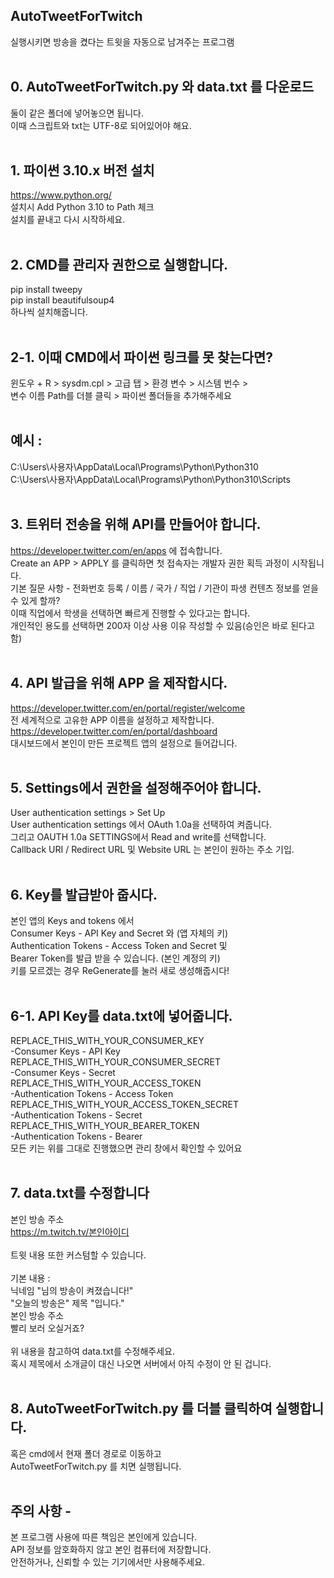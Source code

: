 ##  AutoTweetForTwitch
실행시키면 방송을 켰다는 트윗을 자동으로 남겨주는 프로그램<br>
<br>
## 0. AutoTweetForTwitch.py 와 data.txt 를 다운로드
둘이 같은 폴더에 넣어놓으면 됩니다.<br>
이때 스크립트와 txt는 UTF-8로 되어있어야 해요.<br>
<br>
## 1. 파이썬 3.10.x 버전 설치
https://www.python.org/<br>
설치시 Add Python 3.10 to Path 체크<br>
설치를 끝내고 다시 시작하세요.<br>
<br>
## 2. CMD를 관리자 권한으로 실행합니다.
pip install tweepy<br>
pip install beautifulsoup4<br>
하나씩 설치해줍니다.<br>
<br>
## 2-1. 이때 CMD에서 파이썬 링크를 못 찾는다면?
윈도우 + R > sysdm.cpl > 고급 탭 > 환경 변수 > 시스템 번수 ><br>
변수 이름 Path를 더블 클릭 > 파이썬 폴더들을 추가해주세요<br>
<br>
## 예시 :<br>
C:\Users\사용자\AppData\Local\Programs\Python\Python310<br>
C:\Users\사용자\AppData\Local\Programs\Python\Python310\Scripts<br>
<br>
## 3. 트위터 전송을 위해 API를 만들어야 합니다.
https://developer.twitter.com/en/apps 에 접속합니다.<br>
Create an APP > APPLY 를 클릭하면 첫 접속자는 개발자 권한 획득 과정이 시작됩니다.<br>
기본 질문 사항 - 전화번호 등록 / 이름 / 국가 / 직업 / 기관이 파생 컨텐츠 정보를 얻을 수 있게 할까? <br>
이때 직업에서 학생을 선택하면 빠르게 진행할 수 있다고는 합니다.<br>
개인적인 용도를 선택하면 200자 이상 사용 이유 작성할 수 있음(승인은 바로 된다고 함)<br>
<br>
## 4. API 발급을 위해 APP 을 제작합시다.
https://developer.twitter.com/en/portal/register/welcome<br>
전 세계적으로 고유한 APP 이름을 설정하고 제작합니다.<br>
https://developer.twitter.com/en/portal/dashboard<br>
대시보드에서 본인이 만든 프로젝트 앱의 설정으로 들어갑니다.<br>
<br>
## 5. Settings에서 권한을 설정해주어야 합니다.
User authentication settings > Set Up<br>
User authentication settings 에서 OAuth 1.0a을 선택하여 켜줍니다.<br>
그리고 OAUTH 1.0a SETTINGS에서 Read and write를 선택합니다.<br>
Callback URI / Redirect URL 및 Website URL 는 본인이 원하는 주소 기입.<br>
<br>
## 6. Key를 발급받아 줍시다.
본인 앱의 Keys and tokens 에서 <br>
Consumer Keys - API Key and Secret 와 (앱 자체의 키)<br>
Authentication Tokens - Access Token and Secret 및 <br>
Bearer Token를 발급 받을 수 있습니다. (본인 계정의 키)<br>
키를 모르겠는 경우 ReGenerate를 눌러 새로 생성해줍시다!<br>
<br>
## 6-1. API Key를 data.txt에 넣어줍니다.
REPLACE_THIS_WITH_YOUR_CONSUMER_KEY<br>
-Consumer Keys - API Key<br>
REPLACE_THIS_WITH_YOUR_CONSUMER_SECRET<br>
-Consumer Keys - Secret<br>
REPLACE_THIS_WITH_YOUR_ACCESS_TOKEN<br>
-Authentication Tokens - Access Token<br>
REPLACE_THIS_WITH_YOUR_ACCESS_TOKEN_SECRET<br>
-Authentication Tokens - Secret<br>
REPLACE_THIS_WITH_YOUR_BEARER_TOKEN<br>
-Authentication Tokens - Bearer<br>
모든 키는 위를 그대로 진행했으면 관리 창에서 확인할 수 있어요<br>
<br>
## 7. data.txt를 수정합니다
본인 방송 주소<br>
https://m.twitch.tv/본인아이디<br>
<br>
트윗 내용 또한 커스텀할 수 있습니다.<br>
<br>
기본 내용 :<br>
닉네임 "님의 방송이 켜졌습니다!"<br>
"오늘의 방송은" 제목 "입니다."<br>
본인 방송 주소<br>
빨리 보러 오실거죠?<br>
<br>
위 내용을 참고하여 data.txt를 수정해주세요.<br>
혹시 제목에서 소개글이 대신 나오면 서버에서 아직 수정이 안 된 겁니다.<br>
<br>
## 8. AutoTweetForTwitch.py 를 더블 클릭하여 실행합니다.
혹은 cmd에서 현재 폴더 경로로 이동하고<br>
AutoTweetForTwitch.py 를 치면 실행됩니다.<br>
<br>
## 주의 사항 -
본 프로그램 사용에 따른 책임은 본인에게 있습니다.<br>
API 정보를 암호화하지 않고 본인 컴퓨터에 저장합니다.<br>
안전하거나, 신뢰할 수 있는 기기에서만 사용해주세요.<br>
<br>
